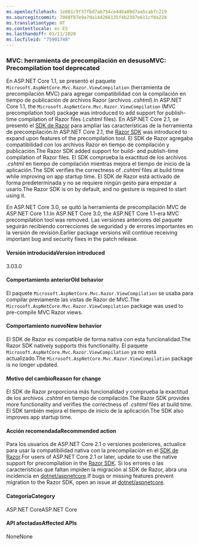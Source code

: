```yaml
---
ms.openlocfilehash: 1e081c9f37fbd7ab754ce44ba89d7aa5cabfc219
ms.sourcegitcommit: 7088f87e9a7da144266135f4b2397e611cf0a228
ms.translationtype: HT
ms.contentlocale: es-ES
ms.lasthandoff: 01/11/2020
ms.locfileid: "75901748"
---
```

### <a name="mvc-precompilation-tool-deprecated"></a><span data-ttu-id="cd09f-101">MVC: herramienta de precompilación en desuso</span><span class="sxs-lookup"><span data-stu-id="cd09f-101">MVC: Precompilation tool deprecated</span></span>

<span data-ttu-id="cd09f-102">En ASP.NET Core 1.1, se presentó el paquete `Microsoft.AspNetCore.Mvc.Razor.ViewCompilation` (herramienta de precompilación MVC) para agregar compatibilidad con la compilación en tiempo de publicación de archivos Razor (archivos *.cshtml*).</span><span class="sxs-lookup"><span data-stu-id="cd09f-102">In ASP.NET Core 1.1, the `Microsoft.AspNetCore.Mvc.Razor.ViewCompilation` (MVC precompilation tool) package was introduced to add support for publish-time compilation of Razor files (*.cshtml* files).</span></span> <span data-ttu-id="cd09f-103">En ASP.NET Core 2.1, se presentó el [SDK de Razor](/aspnet/core/razor-pages/sdk?view=aspnetcore-2.1) para ampliar las características de la herramienta de precompilación.</span><span class="sxs-lookup"><span data-stu-id="cd09f-103">In ASP.NET Core 2.1, the [Razor SDK](/aspnet/core/razor-pages/sdk?view=aspnetcore-2.1) was introduced to expand upon features of the precompilation tool.</span></span> <span data-ttu-id="cd09f-104">El SDK de Razor agregaba compatibilidad con los archivos Razor en tiempo de compilación y publicación.</span><span class="sxs-lookup"><span data-stu-id="cd09f-104">The Razor SDK added support for build- and publish-time compilation of Razor files.</span></span> <span data-ttu-id="cd09f-105">El SDK comprueba la exactitud de los archivos *.cshtml* en tiempo de compilación mientras mejora el tiempo de inicio de la aplicación.</span><span class="sxs-lookup"><span data-stu-id="cd09f-105">The SDK verifies the correctness of *.cshtml* files at build time while improving on app startup time.</span></span> <span data-ttu-id="cd09f-106">El SDK de Razor está activado de forma predeterminada y no se requiere ningún gesto para empezar a usarlo.</span><span class="sxs-lookup"><span data-stu-id="cd09f-106">The Razor SDK is on by default, and no gesture is required to start using it.</span></span>

<span data-ttu-id="cd09f-107">En ASP.NET Core 3.0, se quitó la herramienta de precompilación MVC de ASP.NET Core 1.1.</span><span class="sxs-lookup"><span data-stu-id="cd09f-107">In ASP.NET Core 3.0, the ASP.NET Core 1.1-era MVC precompilation tool was removed.</span></span> <span data-ttu-id="cd09f-108">Las versiones anteriores del paquete seguirán recibiendo correcciones de seguridad y de errores importantes en la versión de revisión.</span><span class="sxs-lookup"><span data-stu-id="cd09f-108">Earlier package versions will continue receiving important bug and security fixes in the patch release.</span></span>

#### <a name="version-introduced"></a><span data-ttu-id="cd09f-109">Versión introducida</span><span class="sxs-lookup"><span data-stu-id="cd09f-109">Version introduced</span></span>

<span data-ttu-id="cd09f-110">3.0</span><span class="sxs-lookup"><span data-stu-id="cd09f-110">3.0</span></span>

#### <a name="old-behavior"></a><span data-ttu-id="cd09f-111">Comportamiento anterior</span><span class="sxs-lookup"><span data-stu-id="cd09f-111">Old behavior</span></span>

<span data-ttu-id="cd09f-112">El paquete `Microsoft.AspNetCore.Mvc.Razor.ViewCompilation` se usaba para compilar previamente las vistas de Razor de MVC.</span><span class="sxs-lookup"><span data-stu-id="cd09f-112">The `Microsoft.AspNetCore.Mvc.Razor.ViewCompilation` package was used to pre-compile MVC Razor views.</span></span>

#### <a name="new-behavior"></a><span data-ttu-id="cd09f-113">Comportamiento nuevo</span><span class="sxs-lookup"><span data-stu-id="cd09f-113">New behavior</span></span>

<span data-ttu-id="cd09f-114">El SDK de Razor es compatible de forma nativa con esta funcionalidad.</span><span class="sxs-lookup"><span data-stu-id="cd09f-114">The Razor SDK natively supports this functionality.</span></span> <span data-ttu-id="cd09f-115">El paquete `Microsoft.AspNetCore.Mvc.Razor.ViewCompilation` ya no está actualizado.</span><span class="sxs-lookup"><span data-stu-id="cd09f-115">The `Microsoft.AspNetCore.Mvc.Razor.ViewCompilation` package is no longer updated.</span></span>

#### <a name="reason-for-change"></a><span data-ttu-id="cd09f-116">Motivo del cambio</span><span class="sxs-lookup"><span data-stu-id="cd09f-116">Reason for change</span></span>

<span data-ttu-id="cd09f-117">El SDK de Razor proporciona más funcionalidad y comprueba la exactitud de los archivos *.cshtml* en tiempo de compilación.</span><span class="sxs-lookup"><span data-stu-id="cd09f-117">The Razor SDK provides more functionality and verifies the correctness of *.cshtml* files at build time.</span></span> <span data-ttu-id="cd09f-118">El SDK también mejora el tiempo de inicio de la aplicación.</span><span class="sxs-lookup"><span data-stu-id="cd09f-118">The SDK also improves app startup time.</span></span>

#### <a name="recommended-action"></a><span data-ttu-id="cd09f-119">Acción recomendada</span><span class="sxs-lookup"><span data-stu-id="cd09f-119">Recommended action</span></span>

<span data-ttu-id="cd09f-120">Para los usuarios de ASP.NET Core 2.1 o versiones posteriores, actualice para usar la compatibilidad nativa con la precompilación en el [SDK de Razor](/aspnet/core/razor-pages/sdk?view=aspnetcore-3.0).</span><span class="sxs-lookup"><span data-stu-id="cd09f-120">For users of ASP.NET Core 2.1 or later, update to use the native support for precompilation in the [Razor SDK](/aspnet/core/razor-pages/sdk?view=aspnetcore-3.0).</span></span> <span data-ttu-id="cd09f-121">Si los errores o las características que faltan impiden la migración al SDK de Razor, abra una incidencia en [dotnet/aspnetcore](https://github.com/dotnet/aspnetcore/issues).</span><span class="sxs-lookup"><span data-stu-id="cd09f-121">If bugs or missing features prevent migration to the Razor SDK, open an issue at [dotnet/aspnetcore](https://github.com/dotnet/aspnetcore/issues).</span></span>

#### <a name="category"></a><span data-ttu-id="cd09f-122">Categoría</span><span class="sxs-lookup"><span data-stu-id="cd09f-122">Category</span></span>

<span data-ttu-id="cd09f-123">ASP.NET Core</span><span class="sxs-lookup"><span data-stu-id="cd09f-123">ASP.NET Core</span></span>

#### <a name="affected-apis"></a><span data-ttu-id="cd09f-124">API afectadas</span><span class="sxs-lookup"><span data-stu-id="cd09f-124">Affected APIs</span></span>

<span data-ttu-id="cd09f-125">None</span><span class="sxs-lookup"><span data-stu-id="cd09f-125">None</span></span>

<!-- 

### Affected APIs

Not detectable via API analysis

-->
